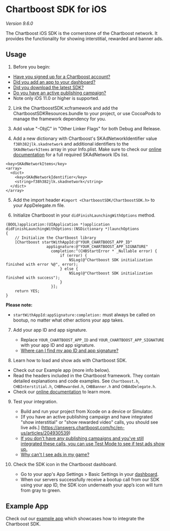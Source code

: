 # Chartboost SDK for iOS

*Version 9.6.0*

The Chartboost iOS SDK is the cornerstone of the Chartboost network. It
provides the functionality for showing interstitial, rewarded and banner ads.


## Usage
1. Before you begin:
 - [Have you signed up for a Chartboost account?](https://www.chartboost.com/signup/)
 - [Did you add an app to your dashboard?](https://answers.chartboost.com/hc/en-us/articles/200797729)
 - [Did you download the latest SDK?](https://answers.chartboost.com/en-us/articles/download)
 - [Do you have an active publishing campaign?](https://answers.chartboost.com/hc/en-us/articles/200797729)
 - Note only iOS 11.0 or higher is supported.

2. Link the ChartboostSDK.xcframework and add the ChartboostSDKResources.bundle to your project, or use CocoaPods to manage the framework dependency for you.

3. Add value "-ObjC" in "Other Linker Flags" for both Debug and Release.

4. Add a new dictionary with Chartboost's SKAdNetworkIdentifier value `f38h382jlk.skadnetwork` and additional identifiers to the `SKAdNetworkItems` array in your Info.plist.
Make sure to check our [online documentation](https://answers.chartboost.com/en-us/child_article/ios) for a full required SKAdNetwork IDs list.
```
<key>SKAdNetworkItems</key>
<array>
  <dict>
    <key>SKAdNetworkIdentifier</key>
    <string>f38h382jlk.skadnetwork</string>
  </dict>
</array>
```

5. Add the import header `#import <ChartboostSDK/ChartboostSDK.h>` to your AppDelegate.m file.

6. Initialize Chartboost in your `didFinishLaunchingWithOptions` method.
```
(BOOL)application:(UIApplication *)application didFinishLaunchingWithOptions:(NSDictionary *)launchOptions
{
    // Initialize the Chartboost library
    [Chartboost startWithAppId:@"YOUR_CHARTBOOST_APP_ID"
                  appSignature:@"YOUR_CHARTBOOST_APP_SIGNATURE"
                    completion:^(CHBStartError * _Nullable error) {
                        if (error) {
                            NSLog(@"Chartboost SDK initialization finished with error %@", error);
                        } else {
                            NSLog(@"Chartboost SDK initialization finished with success");
                        }
                    }];
    return YES;
}
```

 **Please note:**
 - `startWithAppId:appSignature:completion:` must always be called on bootup, no matter what other actions your app takes.

7. Add your app ID and app signature.
    - Replace `YOUR_CHARTBOOST_APP_ID` and `YOUR_CHARTBOOST_APP_SIGNATURE` with your app ID and app signature.
    - [Where can I find my app ID and app signature?](https://answers.chartboost.com/en-us/articles/209981506#appidappsign)

8. Learn how to load and show ads with Chartboost SDK.
 - Check out our Example app (more info below).
 - Read the headers included in the Chartboost framework. They contain detailed explanations and code examples. See `Chartboost.h`, `CHBInterstitial.h`, `CHBRewarded.h`, `CHBBanner.h` and `CHBAdDelegate.h`. 
 - Check our [online documentation](https://answers.chartboost.com/en-us/child_article/ios) to learn more.

9. Test your integration.
    - Build and run your project from Xcode on a device or Simulator.
    - [If you have an active publishing campaign and have integrated "show interstitial" or "show rewarded video" calls, you should see live ads.] (https://answers.chartboost.com/hc/en-us/articles/204930539)
    - [If you don't have any publishing campaigns and you've still integrated these calls, you can use Test Mode to see if test ads show up.](https://answers.chartboost.com/hc/en-us/articles/200780549)
    - [Why can't I see ads in my game?](https://answers.chartboost.com/en-us/articles/209981506#cantseeads)

10. Check the SDK icon in the Chartboost dashboard.
    - Go to your app's App Settings > Basic Settings in your [dashboard](https://dashboard.chartboost.com/).
    - When our servers successfully receive a bootup call from our SDK using your app ID, the SDK icon underneath your app’s icon will turn from gray to green.


## Example App

Check out our [example app](http://github.com/ChartBoost/ios-sdk-example/) which showcases how to integrate the Chartboost SDK. 
